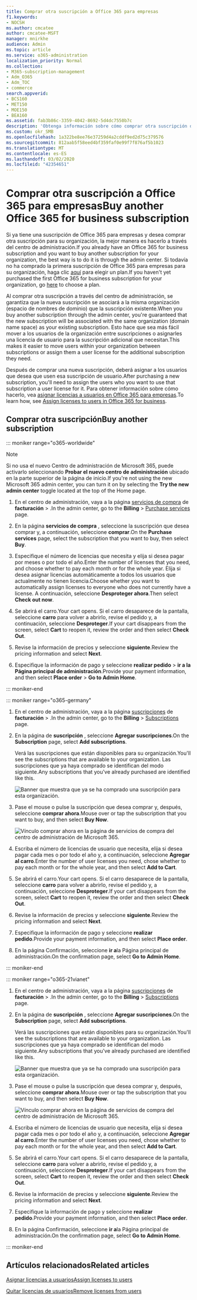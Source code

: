 ```yaml
---
title: Comprar otra suscripción a Office 365 para empresas
f1.keywords:
- NOCSH
ms.author: cmcatee
author: cmcatee-MSFT
manager: mnirkhe
audience: Admin
ms.topic: article
ms.service: o365-administration
localization_priority: Normal
ms.collection:
- M365-subscription-management
- Adm_O365
- Adm_TOC
- commerce
search.appverid:
- BCS160
- MET150
- MOE150
- BEA160
ms.assetid: fab3b86c-3359-4042-8692-5d4dc7550b7c
description: 'Obtenga información sobre cómo comprar otra suscripción de Office 365 para empresas para su organización cuando ya tiene una suscripción. '
ms.custom: okr_SMB
ms.openlocfilehash: 1a322be8ee76e37259d4a2cddf9ed2d75c379576
ms.sourcegitcommit: 812aab5f58eed4bf359faf0e99f7f876af5b1023
ms.translationtype: MT
ms.contentlocale: es-ES
ms.lasthandoff: 03/02/2020
ms.locfileid: "42354651"
---
```

# <a name="buy-another-office-365-for-business-subscription"></a><span data-ttu-id="e132e-103">Comprar otra suscripción a Office 365 para empresas</span><span class="sxs-lookup"><span data-stu-id="e132e-103">Buy another Office 365 for business subscription</span></span>

<span data-ttu-id="e132e-104">Si ya tiene una suscripción de Office 365 para empresas y desea comprar otra suscripción para su organización, la mejor manera es hacerlo a través del centro de administración.</span><span class="sxs-lookup"><span data-stu-id="e132e-104">If you already have an Office 365 for business subscription and you want to buy another subscription for your organization, the best way is to do it is through the admin center.</span></span> <span data-ttu-id="e132e-105">Si todavía no ha comprado la primera suscripción de Office 365 para empresas para su organización, haga clic [aquí](https://products.office.com/business/compare-office-365-for-business-plans) para elegir un plan.</span><span class="sxs-lookup"><span data-stu-id="e132e-105">If you haven't yet purchased the first Office 365 for business subscription for your organization, go [here](https://products.office.com/business/compare-office-365-for-business-plans) to choose a plan.</span></span>
  
<span data-ttu-id="e132e-106">Al comprar otra suscripción a través del centro de administración, se garantiza que la nueva suscripción se asociará a la misma organización (espacio de nombres de dominio) que la suscripción existente.</span><span class="sxs-lookup"><span data-stu-id="e132e-106">When you buy another subscription through the admin center, you're guaranteed that the new subscription will be associated with the same organization (domain name space) as your existing subscription.</span></span> <span data-ttu-id="e132e-107">Esto hace que sea más fácil mover a los usuarios de la organización entre suscripciones o asignarles una licencia de usuario para la suscripción adicional que necesitan.</span><span class="sxs-lookup"><span data-stu-id="e132e-107">This makes it easier to move users within your organization between subscriptions or assign them a user license for the additional subscription they need.</span></span>
  
<span data-ttu-id="e132e-108">Después de comprar una nueva suscripción, deberá asignar a los usuarios que desea que usen esa suscripción de usuario.</span><span class="sxs-lookup"><span data-stu-id="e132e-108">After purchasing a new subscription, you'll need to assign the users who you want to use that subscription a user license for it.</span></span> <span data-ttu-id="e132e-109">Para obtener información sobre cómo hacerlo, vea [asignar licencias a usuarios en Office 365 para empresas](../admin/manage/assign-licenses-to-users.md).</span><span class="sxs-lookup"><span data-stu-id="e132e-109">To learn how, see [Assign licenses to users in Office 365 for business](../admin/manage/assign-licenses-to-users.md).</span></span>
  
## <a name="buy-another-subscription"></a><span data-ttu-id="e132e-110">Comprar otra suscripción</span><span class="sxs-lookup"><span data-stu-id="e132e-110">Buy another subscription</span></span>

::: moniker range="o365-worldwide"

> [!NOTE]
> <span data-ttu-id="e132e-111">Si no usa el nuevo Centro de administración de Microsoft 365, puede activarlo seleccionando **Probar el nuevo centro de administración** ubicado en la parte superior de la página de inicio.</span><span class="sxs-lookup"><span data-stu-id="e132e-111">If you're not using the new Microsoft 365 admin center, you can turn it on by selecting the **Try the new admin center** toggle located at the top of the Home page.</span></span>

1. <span data-ttu-id="e132e-112">En el centro de administración, vaya a la página <a href="https://go.microsoft.com/fwlink/p/?linkid=868433" target="_blank">servicios de compra</a> de **facturación** \> .</span><span class="sxs-lookup"><span data-stu-id="e132e-112">In the admin center, go to the **Billing** \> <a href="https://go.microsoft.com/fwlink/p/?linkid=868433" target="_blank">Purchase services</a> page.</span></span>

2. <span data-ttu-id="e132e-113">En la página **servicios de compra** , seleccione la suscripción que desea comprar y, a continuación, seleccione **comprar**.</span><span class="sxs-lookup"><span data-stu-id="e132e-113">On the **Purchase services** page, select the subscription that you want to buy, then select **Buy**.</span></span>

3. <span data-ttu-id="e132e-114">Especifique el número de licencias que necesita y elija si desea pagar por meses o por todo el año.</span><span class="sxs-lookup"><span data-stu-id="e132e-114">Enter the number of licenses that you need, and choose whether to pay each month or for the whole year.</span></span> <span data-ttu-id="e132e-115">Elija si desea asignar licencias automáticamente a todos los usuarios que actualmente no tienen licencia.</span><span class="sxs-lookup"><span data-stu-id="e132e-115">Choose whether you want to automatically assign licenses to everyone who does not currently have a license.</span></span> <span data-ttu-id="e132e-116">A continuación, seleccione **Desproteger ahora**.</span><span class="sxs-lookup"><span data-stu-id="e132e-116">Then select **Check out now**.</span></span>

4. <span data-ttu-id="e132e-117">Se abrirá el carro.</span><span class="sxs-lookup"><span data-stu-id="e132e-117">Your cart opens.</span></span> <span data-ttu-id="e132e-118">Si el carro desaparece de la pantalla, seleccione **carro** para volver a abrirlo, revise el pedido y, a continuación, seleccione **Desproteger**.</span><span class="sxs-lookup"><span data-stu-id="e132e-118">If your cart disappears from the screen, select **Cart** to reopen it, review the order and then select **Check Out**.</span></span>

5. <span data-ttu-id="e132e-119">Revise la información de precios y seleccione **siguiente**.</span><span class="sxs-lookup"><span data-stu-id="e132e-119">Review the pricing information and select **Next**.</span></span>

6. <span data-ttu-id="e132e-120">Especifique la información de pago y seleccione **realizar pedido** \> **ir a la Página principal de administración**.</span><span class="sxs-lookup"><span data-stu-id="e132e-120">Provide your payment information, and then select **Place order** \> **Go to Admin Home**.</span></span>

::: moniker-end

::: moniker range="o365-germany"

1. <span data-ttu-id="e132e-121">En el centro de administración, vaya a la página <a href="https://go.microsoft.com/fwlink/p/?linkid=847745" target="_blank">suscripciones</a> de **facturación** \> .</span><span class="sxs-lookup"><span data-stu-id="e132e-121">In the admin center, go to the **Billing** \> <a href="https://go.microsoft.com/fwlink/p/?linkid=847745" target="_blank">Subscriptions</a> page.</span></span>

2. <span data-ttu-id="e132e-122">En la página de **suscripción** , seleccione **Agregar suscripciones**.</span><span class="sxs-lookup"><span data-stu-id="e132e-122">On the **Subscription** page, select **Add subscriptions**.</span></span>

    <span data-ttu-id="e132e-123">Verá las suscripciones que están disponibles para su organización.</span><span class="sxs-lookup"><span data-stu-id="e132e-123">You'll see the subscriptions that are available to your organization.</span></span> <span data-ttu-id="e132e-124">Las suscripciones que ya haya comprado se identifican del modo siguiente.</span><span class="sxs-lookup"><span data-stu-id="e132e-124">Any subscriptions that you've already purchased are identified like this.</span></span>

    ![Banner que muestra que ya se ha comprado una suscripción para esta organización.](../media/9e18d31a-24a5-4c64-a71c-fafd4a4feb28.png)
  
3. <span data-ttu-id="e132e-126">Pase el mouse o pulse la suscripción que desea comprar y, después, seleccione **comprar ahora**.</span><span class="sxs-lookup"><span data-stu-id="e132e-126">Mouse over or tap the subscription that you want to buy, and then select **Buy Now**.</span></span>

    ![Vínculo comprar ahora en la página de servicios de compra del centro de administración de Microsoft 365.](../media/f344c0a8-c58f-461d-b8e9-cddbb18f8ee8.png)
  
4. <span data-ttu-id="e132e-128">Escriba el número de licencias de usuario que necesita, elija si desea pagar cada mes o por todo el año y, a continuación, seleccione **Agregar al carro**.</span><span class="sxs-lookup"><span data-stu-id="e132e-128">Enter the number of user licenses you need, chose whether to pay each month or for the whole year, and then select **Add to Cart**.</span></span>

5. <span data-ttu-id="e132e-129">Se abrirá el carro.</span><span class="sxs-lookup"><span data-stu-id="e132e-129">Your cart opens.</span></span> <span data-ttu-id="e132e-130">Si el carro desaparece de la pantalla, seleccione **carro** para volver a abrirlo, revise el pedido y, a continuación, seleccione **Desproteger**.</span><span class="sxs-lookup"><span data-stu-id="e132e-130">If your cart disappears from the screen, select **Cart** to reopen it, review the order and then select **Check Out**.</span></span>

6. <span data-ttu-id="e132e-131">Revise la información de precios y seleccione **siguiente**.</span><span class="sxs-lookup"><span data-stu-id="e132e-131">Review the pricing information and select **Next**.</span></span>

7. <span data-ttu-id="e132e-132">Especifique la información de pago y seleccione **realizar pedido**.</span><span class="sxs-lookup"><span data-stu-id="e132e-132">Provide your payment information, and then select **Place order**.</span></span>

8. <span data-ttu-id="e132e-133">En la página Confirmación, seleccione **ir a**la Página principal de administración.</span><span class="sxs-lookup"><span data-stu-id="e132e-133">On the confirmation page, select **Go to Admin Home**.</span></span>

::: moniker-end

::: moniker range="o365-21vianet"

1. <span data-ttu-id="e132e-134">En el centro de administración, vaya a la página <a href="https://go.microsoft.com/fwlink/p/?linkid=850626" target="_blank">suscripciones</a> de **facturación** \> .</span><span class="sxs-lookup"><span data-stu-id="e132e-134">In the admin center, go to the **Billing** \> <a href="https://go.microsoft.com/fwlink/p/?linkid=850626" target="_blank">Subscriptions</a> page.</span></span>

2. <span data-ttu-id="e132e-135">En la página de **suscripción** , seleccione **Agregar suscripciones**.</span><span class="sxs-lookup"><span data-stu-id="e132e-135">On the **Subscription** page, select **Add subscriptions**.</span></span>

    <span data-ttu-id="e132e-136">Verá las suscripciones que están disponibles para su organización.</span><span class="sxs-lookup"><span data-stu-id="e132e-136">You'll see the subscriptions that are available to your organization.</span></span> <span data-ttu-id="e132e-137">Las suscripciones que ya haya comprado se identifican del modo siguiente.</span><span class="sxs-lookup"><span data-stu-id="e132e-137">Any subscriptions that you've already purchased are identified like this.</span></span>

    ![Banner que muestra que ya se ha comprado una suscripción para esta organización.](../media/9e18d31a-24a5-4c64-a71c-fafd4a4feb28.png)
  
3. <span data-ttu-id="e132e-139">Pase el mouse o pulse la suscripción que desea comprar y, después, seleccione **comprar ahora**.</span><span class="sxs-lookup"><span data-stu-id="e132e-139">Mouse over or tap the subscription that you want to buy, and then select **Buy Now**.</span></span>

    ![Vínculo comprar ahora en la página de servicios de compra del centro de administración de Microsoft 365.](../media/f344c0a8-c58f-461d-b8e9-cddbb18f8ee8.png)
  
4. <span data-ttu-id="e132e-141">Escriba el número de licencias de usuario que necesita, elija si desea pagar cada mes o por todo el año y, a continuación, seleccione **Agregar al carro**.</span><span class="sxs-lookup"><span data-stu-id="e132e-141">Enter the number of user licenses you need, chose whether to pay each month or for the whole year, and then select **Add to Cart**.</span></span>

5. <span data-ttu-id="e132e-142">Se abrirá el carro.</span><span class="sxs-lookup"><span data-stu-id="e132e-142">Your cart opens.</span></span> <span data-ttu-id="e132e-143">Si el carro desaparece de la pantalla, seleccione **carro** para volver a abrirlo, revise el pedido y, a continuación, seleccione **Desproteger**.</span><span class="sxs-lookup"><span data-stu-id="e132e-143">If your cart disappears from the screen, select **Cart** to reopen it, review the order and then select **Check Out**.</span></span>

6. <span data-ttu-id="e132e-144">Revise la información de precios y seleccione **siguiente**.</span><span class="sxs-lookup"><span data-stu-id="e132e-144">Review the pricing information and select **Next**.</span></span>

7. <span data-ttu-id="e132e-145">Especifique la información de pago y seleccione **realizar pedido**.</span><span class="sxs-lookup"><span data-stu-id="e132e-145">Provide your payment information, and then select **Place order**.</span></span>

8. <span data-ttu-id="e132e-146">En la página Confirmación, seleccione **ir a**la Página principal de administración.</span><span class="sxs-lookup"><span data-stu-id="e132e-146">On the confirmation page, select **Go to Admin Home**.</span></span>

::: moniker-end


## <a name="related-articles"></a><span data-ttu-id="e132e-147">Artículos relacionados</span><span class="sxs-lookup"><span data-stu-id="e132e-147">Related articles</span></span>

[<span data-ttu-id="e132e-148">Asignar licencias a usuarios</span><span class="sxs-lookup"><span data-stu-id="e132e-148">Assign licenses to users</span></span>](../admin/manage/assign-licenses-to-users.md)
  
[<span data-ttu-id="e132e-149">Quitar licencias de usuarios</span><span class="sxs-lookup"><span data-stu-id="e132e-149">Remove licenses from users</span></span>](../admin/manage/remove-licenses-from-users.md)
